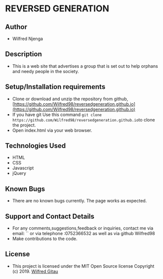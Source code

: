 # REVERSED GENERATION

## Author
- Wilfred Njenga

## Description
- This is a web site that advertises a group that is set out to help orphans and needy people in the society.


## Setup/Installation requirements

- Clone  or download and unzip the repository from github, [https://github.com/Wilfred98/reversedgeneration.github.io](https://github.com/Wilfred98/reversedgeneration.github.io)
- If you have git Use this command `git clone https://github.com/Wilfred98/reversedgeneration.github.io`to clone the project.
- Open index.html via your web browser.

<!-- ## Live Demo
To view the page click on the link below
* [https://lydiah2015.github.io/Pig-dice/](https://lydiah2015.github.io/Pig-dice/) -->

## Technologies Used
- HTML
- CSS
- Javascript
- jQuery

## Known Bugs
- There are no known bugs currently. The page works as expected.

## Support and Contact Details
- For any comments,suggestions,feedback or inquiries, contact me via email: `` or via telephone :0752366532 as well as via github Wilfred98
- Make contributions to the code.

## License
- This project is licensed under the MIT Open Source license Copyright (c) 2019. [Wilfred Gitau ](https://github.com/Wilfred98)


